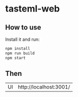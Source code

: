 # tasteml-web
## How to use

Install it and run:

```sh
npm install
npm run build
npm start
```

## Then
|||
|----------|:-------------|
| UI |  http://localhost:3001/  |
